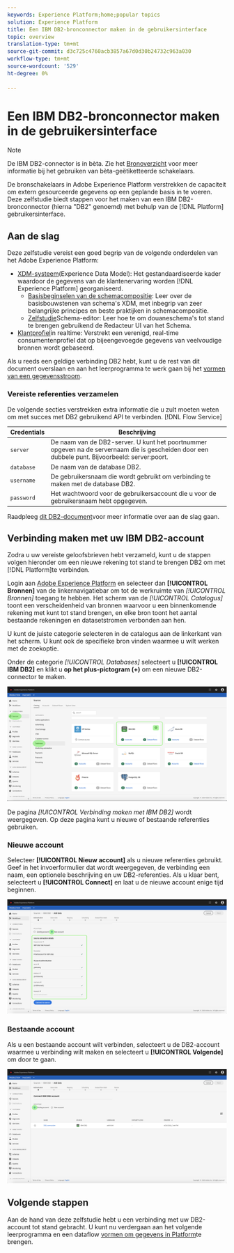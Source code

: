 ```yaml
---
keywords: Experience Platform;home;popular topics
solution: Experience Platform
title: Een IBM DB2-bronconnector maken in de gebruikersinterface
topic: overview
translation-type: tm+mt
source-git-commit: d3c725c4760acb3857a67d0d30b24732c963a030
workflow-type: tm+mt
source-wordcount: '529'
ht-degree: 0%

---
```




# Een IBM DB2-bronconnector maken in de gebruikersinterface

> [!NOTE]
> De IBM DB2-connector is in bèta. Zie het [Bronoverzicht](../../../../home.md#terms-and-conditions) voor meer informatie bij het gebruiken van bèta-geëtiketteerde schakelaars.

De bronschakelaars in Adobe Experience Platform verstrekken de capaciteit om extern gesourceerde gegevens op een geplande basis in te voeren. Deze zelfstudie biedt stappen voor het maken van een IBM DB2-bronconnector (hierna &quot;DB2&quot; genoemd) met behulp van de [!DNL Platform] gebruikersinterface.

## Aan de slag

Deze zelfstudie vereist een goed begrip van de volgende onderdelen van het Adobe Experience Platform:

* [XDM-systeem](../../../../../xdm/home.md)(Experience Data Model): Het gestandaardiseerde kader waardoor de gegevens van de klantenervaring worden [!DNL Experience Platform] georganiseerd.
   * [Basisbeginselen van de schemacompositie](../../../../../xdm/schema/composition.md): Leer over de basisbouwstenen van schema&#39;s XDM, met inbegrip van zeer belangrijke principes en beste praktijken in schemacompositie.
   * [Zelfstudie](../../../../../xdm/tutorials/create-schema-ui.md)Schema-editor: Leer hoe te om douaneschema&#39;s tot stand te brengen gebruikend de Redacteur UI van het Schema.
* [Klantprofiel](../../../../../profile/home.md)in realtime: Verstrekt een verenigd, real-time consumentenprofiel dat op bijeengevoegde gegevens van veelvoudige bronnen wordt gebaseerd.

Als u reeds een geldige verbinding DB2 hebt, kunt u de rest van dit document overslaan en aan het leerprogramma te werk gaan bij het [vormen van een gegevensstroom](../../dataflow/databases.md).

### Vereiste referenties verzamelen

De volgende secties verstrekken extra informatie die u zult moeten weten om met succes met DB2 gebruikend API te verbinden. [!DNL Flow Service]

| Credentials | Beschrijving |
| ---------- | ----------- |
| `server` | De naam van de DB2-server. U kunt het poortnummer opgeven na de servernaam die is gescheiden door een dubbele punt. Bijvoorbeeld: server:poort. |
| `database` | De naam van de database DB2. |
| `username` | De gebruikersnaam die wordt gebruikt om verbinding te maken met de database DB2. |
| `password` | Het wachtwoord voor de gebruikersaccount die u voor de gebruikersnaam hebt opgegeven. |

Raadpleeg [dit DB2-document](https://www.ibm.com/support/knowledgecenter/SSFMBX/com.ibm.swg.im.dashdb.doc/connecting/connect_credentials.html)voor meer informatie over aan de slag gaan.

## Verbinding maken met uw IBM DB2-account

Zodra u uw vereiste geloofsbrieven hebt verzameld, kunt u de stappen volgen hieronder om een nieuwe rekening tot stand te brengen DB2 om met [!DNL Platform]te verbinden.

Login aan [Adobe Experience Platform](https://platform.adobe.com) en selecteer dan **[!UICONTROL Bronnen]** van de linkernavigatiebar om tot de werkruimte van *[!UICONTROL Bronnen]* toegang te hebben. Het scherm van de *[!UICONTROL Catalogus]* toont een verscheidenheid van bronnen waarvoor u een binnenkomende rekening met kunt tot stand brengen, en elke bron toont het aantal bestaande rekeningen en datasetstromen verbonden aan hen.

U kunt de juiste categorie selecteren in de catalogus aan de linkerkant van het scherm. U kunt ook de specifieke bron vinden waarmee u wilt werken met de zoekoptie.

Onder de categorie *[!UICONTROL Databases]* selecteert u **[!UICONTROL IBM DB2]** en klikt u **op het plus-pictogram (+)** om een nieuwe DB2-connector te maken.

![catalogus](../../../../images/tutorials/create/ibm-db2/catalog.png)

De pagina *[!UICONTROL Verbinding maken met IBM DB2]* wordt weergegeven. Op deze pagina kunt u nieuwe of bestaande referenties gebruiken.

### Nieuwe account

Selecteer **[!UICONTROL Nieuw account]** als u nieuwe referenties gebruikt. Geef in het invoerformulier dat wordt weergegeven, de verbinding een naam, een optionele beschrijving en uw DB2-referenties. Als u klaar bent, selecteert u **[!UICONTROL Connect]** en laat u de nieuwe account enige tijd beginnen.

![verbinden](../../../../images/tutorials/create/ibm-db2/new.png)

### Bestaande account

Als u een bestaande account wilt verbinden, selecteert u de DB2-account waarmee u verbinding wilt maken en selecteert u **[!UICONTROL Volgende]** om door te gaan.

![bestaand](../../../../images/tutorials/create/ibm-db2/existing.png)

## Volgende stappen

Aan de hand van deze zelfstudie hebt u een verbinding met uw DB2-account tot stand gebracht. U kunt nu verdergaan aan het volgende leerprogramma en een dataflow [vormen om gegevens in Platform](../../dataflow/databases.md)te brengen.